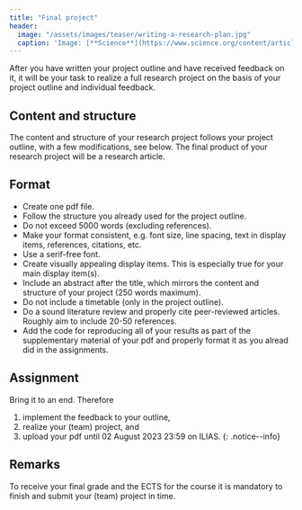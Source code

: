 ```yaml
---
title: "Final project"
header:
  image: "/assets/images/teaser/writing-a-research-plan.jpg"
  caption: 'Image: [**Science**](https://www.science.org/content/article/writing-research-plan){:target="_blank"}'
---
```


After you have written your project outline and have received feedback on it, it will be your task to realize a full research project on the basis of your project outline and individual feedback.

## Content and structure
The content and structure of your research project follows your project outline, with a few modifications, see below. The final product of your research project will be a research article.

## Format

* Create one pdf file.
* Follow the structure you already used for the project outline.
* Do not exceed 5000 words (excluding references).
* Make your format consistent, e.g. font size, line spacing, text in display items, references, citations, etc.
* Use a serif-free font.
* Create visually appealing display items. This is especially true for your main display item(s).
* Include an abstract after the title, which mirrors the content and structure of your project (250 words maximum).
* Do not include a timetable (only in the project outline).
* Do a sound literature review and properly cite peer-reviewed articles. Roughly aim to include 20-50 references.
* Add the code for reproducing all of your results as part of the supplementary material of your pdf and properly format it as you alread did in the assignments.

## Assignment

Bring it to an end. Therefore
1. implement the feedback to your outline, 
2. realize your (team) project, and
3. upload your pdf until 02 August 2023 23:59 on ILIAS.
{: .notice--info}

## Remarks

To receive your final grade and the ECTS for the course it is mandatory to finish and submit your (team) project in time.

